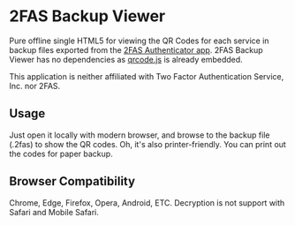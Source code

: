 # 2FAS Backup Viewer
Pure offline single HTML5 for viewing the QR Codes for each service in backup files exported from the [2FAS Authenticator app](https://2fas.com).
2FAS Backup Viewer has no dependencies as [qrcode.js](https://github.com/davidshimjs/qrcodejs) is already embedded.

This application is neither affiliated with Two Factor Authentication Service, Inc. nor 2FAS.

## Usage
Just open it locally with modern browser, and browse to the backup file (.2fas) to show the QR codes. 
Oh, it's also printer-friendly. You can print out the codes for paper backup.

## Browser Compatibility
Chrome, Edge, Firefox, Opera, Android, ETC.
Decryption is not support with Safari and Mobile Safari.
